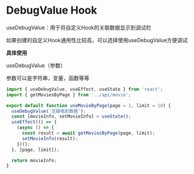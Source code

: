 # DebugValue Hook

useDebugValue：用于将自定义Hook的关联数据显示到调试栏

如果创建的自定义Hook通用性比较高，可以选择使用useDebugValue方便调试

**具体使用**

useDebugValue（参数）

参数可以是字符串，变量，函数等等

```js
import { useDebugValue, useEffect, useState } from 'react';
import { getMoviesByPage } from '../api/movie';

export default function useMovieByPage(page = 1, limit = 10) {
  useDebugValue('豆瓣电影数据');
  const [movieInfo, setMovieInfo] = useState();
  useEffect(() => {
    (async () => {
      const result = await getMoviesByPage(page, limit);
      setMovieInfo(result);
    })();
  }, [page, limit]);

  return movieInfo;
}
```

